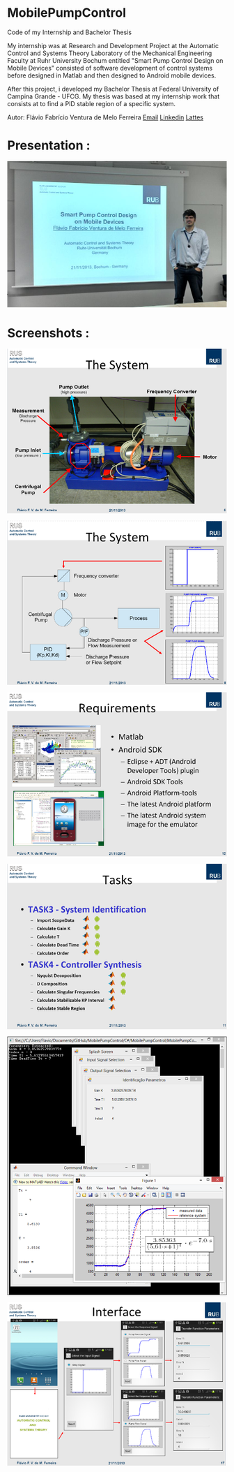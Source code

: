 # MobilePumpControl

Code of my Internship and Bachelor Thesis

My internship was at Research and Development Project at the Automatic Control and Systems Theory Laboratory of the 
Mechanical Engineering Faculty at Ruhr University Bochum entitled "Smart Pump Control Design on Mobile Devices" 
consisted of software development of control systems before designed in Matlab and then designed to Android mobile devices.

After this project, i developed my Bachelor Thesis at Federal University of Campina Grande - UFCG. My thesis was based at my internship work that consists at to find a PID stable region of a specific system.

Autor: Flávio Fabrício Ventura de Melo Ferreira [Email](mailto:flaviofabricio@gmail.com) [Linkedin](https://www.linkedin.com/in/flaviofabricioferreira) [Lattes](http://lattes.cnpq.br/3613833986194000)   

# Presentation :

![Photo1](https://github.com/flaviofabricioferreira/MobilePumpControl/blob/master/Fotos/TCC.jpeg)

# Screenshots :

![System1](https://github.com/flaviofabricioferreira/MobilePumpControl/blob/master/TCC_Documents/ScreenShots/shotThesystem1.png)

![System2](https://github.com/flaviofabricioferreira/MobilePumpControl/blob/master/TCC_Documents/ScreenShots/shotThesystem2.png)

![Requirements](https://github.com/flaviofabricioferreira/MobilePumpControl/blob/master/TCC_Documents/ScreenShots/shotRequirements.png)

![Tasks](https://github.com/flaviofabricioferreira/MobilePumpControl/blob/master/TCC_Documents/ScreenShots/shotTasks.png)

![Debug](https://github.com/flaviofabricioferreira/MobilePumpControl/blob/master/TCC_Documents/ScreenShots/Snap%202014-02-23%20at%2004.28.01.png)

![Interface](https://github.com/flaviofabricioferreira/MobilePumpControl/blob/master/TCC_Documents/ScreenShots/shotInterface.png)
